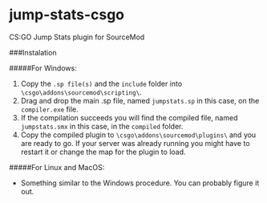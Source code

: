 jump-stats-csgo
===============

CS:GO Jump Stats plugin for SourceMod

###Instalation

#####For Windows:
  1. Copy the `.sp file(s)` and the `include` folder into `\csgo\addons\sourcemod\scripting\`.
  2. Drag and drop the main .sp file, named `jumpstats.sp` in this case, on the `compiler.exe` file.
  3. If the compilation succeeds you will find the compiled file, named `jumpstats.smx` in this case, in the `compiled` folder.
  4. Copy the compiled plugin to `\csgo\addons\sourcemod\plugins\` and you are ready to go. If your server was already running you might have to restart it or change the map for the plugin to load.
  
#####For Linux and MacOS:
  * Something similar to the Windows procedure. You can probably figure it out.
